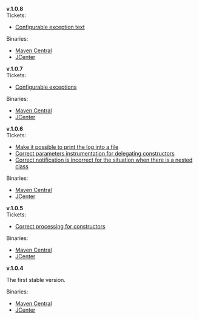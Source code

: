 **v.1.0.8**  
Tickets:
* [Configurable exception text](https://github.com/denis-zhdanov/traute/issues/61)  

Binaries:
* [Maven Central](https://repo1.maven.org/maven2/tech/harmonysoft/traute-javac/1.0.8/)
* [JCenter](https://repo.jfrog.org/artifactory/libs-release-bintray/tech/harmonysoft/traute-javac/1.0.8/)

**v.1.0.7**  
Tickets:
* [Configurable exceptions](https://github.com/denis-zhdanov/traute/issues/60)  

Binaries:
* [Maven Central](https://repo1.maven.org/maven2/tech/harmonysoft/traute-javac/1.0.7/)
* [JCenter](https://repo.jfrog.org/artifactory/libs-release-bintray/tech/harmonysoft/traute-javac/1.0.7/)

**v.1.0.6**  
Tickets:
* [Make it possible to print the log into a file](https://github.com/denis-zhdanov/traute/issues/58)
* [Correct parameters instrumentation for delegating constructors](https://github.com/denis-zhdanov/traute/issues/57)
* [Correct notification is incorrect for the situation when there is a nested class](https://github.com/denis-zhdanov/traute/issues/59)  

Binaries:
* [Maven Central](https://repo1.maven.org/maven2/tech/harmonysoft/traute-javac/1.0.6/)
* [JCenter](https://repo.jfrog.org/artifactory/libs-release-bintray/tech/harmonysoft/traute-javac/1.0.6/)

**v.1.0.5**  
Tickets:
* [Correct processing for constructors](https://github.com/denis-zhdanov/traute/issues/56)  

Binaries:
* [Maven Central](https://repo1.maven.org/maven2/tech/harmonysoft/traute-javac/1.0.5/)
* [JCenter](https://repo.jfrog.org/artifactory/libs-release-bintray/tech/harmonysoft/traute-javac/1.0.5/)

**v.1.0.4**

The first stable version.  

Binaries:
* [Maven Central](https://repo1.maven.org/maven2/tech/harmonysoft/traute-javac/1.0.4/)
* [JCenter](https://repo.jfrog.org/artifactory/libs-release-bintray/tech/harmonysoft/traute-javac/1.0.4/) 
